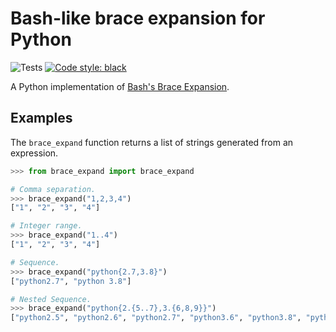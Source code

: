 # Bash-like brace expansion for Python #

![Tests](https://github.com/howamith/brace-expand/actions/workflows/tests.yml/badge.svg)
[![Code style: black](https://img.shields.io/badge/code%20style-black-000000.svg)](https://github.com/psf/black)

A Python implementation of
[Bash's Brace Expansion](https://man7.org/linux/man-pages/man1/bash.1.html#EXPANSION).

## Examples ##

The `brace_expand` function returns a list of strings generated from an
expression.

```python
>>> from brace_expand import brace_expand

# Comma separation.
>>> brace_expand("1,2,3,4")
["1", "2", "3", "4"]

# Integer range.
>>> brace_expand("1..4")
["1", "2", "3", "4"]

# Sequence.
>>> brace_expand("python{2.7,3.8}")
["python2.7", "python 3.8"]

# Nested Sequence.
>>> brace_expand("python{2.{5..7},3.{6,8,9}}")
["python2.5", "python2.6", "python2.7", "python3.6", "python3.8", "python3.9"]
```
